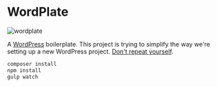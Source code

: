 WordPlate
=========

![wordplate](https://cloud.githubusercontent.com/assets/499192/7115057/a50304e2-e1e4-11e4-8676-979281d2dca5.png)

A [WordPress](https://github.com/WordPress/WordPress) boilerplate. This project is trying to simplify the way we're setting up a new WordPress project. [Don't repeat yourself](http://en.wikipedia.org/wiki/Don't_repeat_yourself).

```bash
composer install
npm install
gulp watch
```
